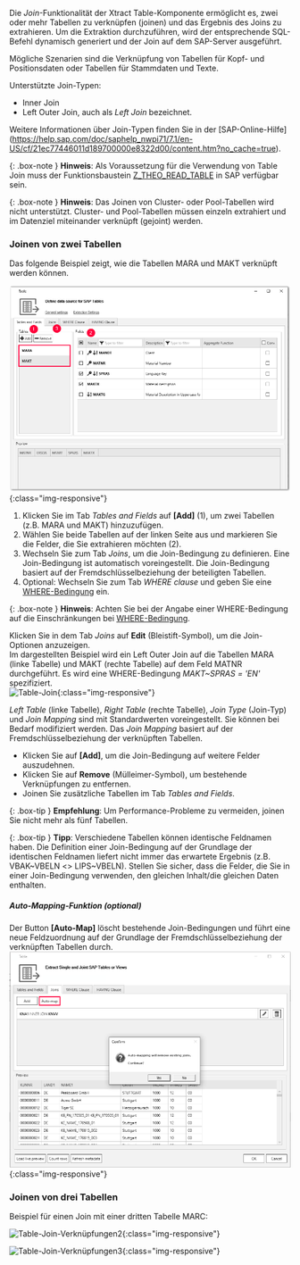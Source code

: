 Die *Join*-Funktionalität der Xtract Table-Komponente ermöglicht es, zwei oder mehr Tabellen zu verknüpfen (joinen) und das Ergebnis des Joins zu extrahieren. 
Um die Extraktion durchzuführen, wird der entsprechende SQL-Befehl dynamisch generiert und der Join auf dem SAP-Server ausgeführt. <br>

Mögliche Szenarien sind die Verknüpfung von Tabellen für Kopf- und Positionsdaten oder Tabellen für Stammdaten und Texte. 

Unterstützte Join-Typen:
- Inner Join
- Left Outer Join, auch als *Left Join* bezeichnet.

Weitere Informationen über Join-Typen finden Sie in der [SAP-Online-Hilfe] (https://help.sap.com/doc/saphelp_nwpi71/7.1/en-US/cf/21ec77446011d189700000e8322d00/content.htm?no_cache=true).

{: .box-note }
**Hinweis**: Als Voraussetzung für die Verwendung von Table Join muss der Funktionsbaustein [Z_THEO_READ_TABLE](../sap-customizing/custom-function-module-for-table-extraction) in SAP verfügbar sein. <br> 

{: .box-note }
**Hinweis**: Das Joinen von Cluster- oder Pool-Tabellen wird nicht unterstützt. Cluster- und Pool-Tabellen müssen einzeln extrahiert und im Datenziel miteinander verknüpft (gejoint) werden.

### Joinen von zwei Tabellen

Das folgende Beispiel zeigt, wie die Tabellen MARA und MAKT verknüpft werden können.

![Table join steps](/img/content/join_steps_1.png){:class="img-responsive"}

1. Klicken Sie im Tab *Tables and Fields* auf **[Add]** (1), um zwei Tabellen (z.B. MARA und MAKT) hinzuzufügen.
2. Wählen Sie beide Tabellen auf der linken Seite aus und markieren Sie die Felder, die Sie extrahieren möchten (2). 
3. Wechseln Sie zum Tab *Joins*, um die Join-Bedingung zu definieren. Eine Join-Bedingung ist automatisch voreingestellt. Die Join-Bedingung basiert auf der Fremdschlüsselbeziehung der beteiligten Tabellen.
4. Optional: Wechseln Sie zum Tab *WHERE clause* und geben Sie eine [WHERE-Bedingung](./where-bedingung) ein.

{: .box-note }
**Hinweis**: Achten Sie bei der Angabe einer WHERE-Bedingung auf die Einschränkungen bei [WHERE-Bedingung](./where-clause#where-clause#where-clause_restrictions).

Klicken Sie in dem Tab *Joins* auf **Edit** (Bleistift-Symbol), um die Join-Optionen anzuzeigen. <br>
Im dargestellten Beispiel wird ein Left Outer Join auf die Tabellen MARA (linke Tabelle) und MAKT (rechte Tabelle) auf dem Feld MATNR durchgeführt. Es wird eine WHERE-Bedingung *MAKT~SPRAS = 'EN'* spezifiziert.<br>
![Table-Join](/img/content/join_verknüpfungen_01.png){:class="img-responsive"}


*Left Table* (linke Tabelle), *Right Table* (rechte Tabelle), *Join Type* (Join-Typ) und *Join Mapping* sind mit Standardwerten voreingestellt. Sie können bei Bedarf modifiziert werden. Das *Join Mapping* basiert auf der Fremdschlüsselbeziehung der verknüpften Tabellen.<br>
- Klicken Sie auf **[Add]**, um die Join-Bedingung auf weitere Felder auszudehnen. 
- Klicken Sie auf **Remove** (Mülleimer-Symbol), um bestehende Verknüpfungen zu entfernen. 
- Joinen Sie zusätzliche Tabellen im Tab *Tables and Fields*. 

{: .box-tip }
**Empfehlung**: Um Performance-Probleme zu vermeiden, joinen Sie nicht mehr als fünf Tabellen.

{: .box-tip }
**Tipp**: Verschiedene Tabellen können identische Feldnamen haben. Die Definition einer Join-Bedingung auf der Grundlage der identischen Feldnamen liefert nicht immer das erwartete Ergebnis (z.B. VBAK~VBELN <> LIPS~VBELN).
Stellen Sie sicher, dass die Felder, die Sie in einer Join-Bedingung verwenden, den gleichen Inhalt/die gleichen Daten enthalten.

##### Auto-Mapping-Funktion (optional)

Der Button **[Auto-Map]** löscht bestehende Join-Bedingungen und führt eine neue Feldzuordnung auf der Grundlage der Fremdschlüsselbeziehung der verknüpften Tabellen durch. 
![Table-Join-Automapping](/img/content/join_automap.png){:class="img-responsive"}


### Joinen von drei Tabellen
Beispiel für einen Join mit einer dritten Tabelle MARC:

![Table-Join-Verknüpfungen2](/img/content/join_verknüpfungen_02.png){:class="img-responsive"}

![Table-Join-Verknüpfungen3](/img/content/join_verknüpfungen_03.png){:class="img-responsive"}

   

